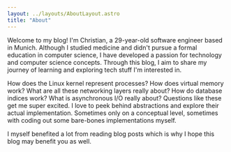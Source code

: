 ```yaml
---
layout: ../layouts/AboutLayout.astro
title: "About"
---
```


Welcome to my blog! I'm Christian, a 29-year-old software engineer based in Munich. Although I studied medicine and
didn't pursue a formal education in computer science, I have developed a passion for technology and computer science
concepts. Through this blog, I aim to share my journey of learning and exploring tech stuff I'm interested in.

How does the Linux kernel represent processes? How does virtual memory work? What are all these networking layers really
about? How do database indices work? What is asynchronous I/O really about? Questions like these get me super excited. I
love to peek behind abstractions and explore their actual implementation. Sometimes only on a conceptual level,
sometimes with coding out some bare-bones implementations myself.

I myself benefited a lot from reading blog posts which is why I hope this blog may benefit you as well.
